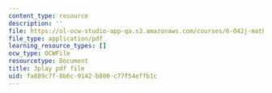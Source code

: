 ```yaml
---
content_type: resource
description: ''
file: https://ol-ocw-studio-app-qa.s3.amazonaws.com/courses/6-042j-mathematics-for-computer-science-spring-2015/fa889c7f0b6c9142b800c77f54effb1c_iDfyX8WRIyM.pdf
file_type: application/pdf
learning_resource_types: []
ocw_type: OCWFile
resourcetype: Document
title: 3play pdf file
uid: fa889c7f-0b6c-9142-b800-c77f54effb1c
---
```

